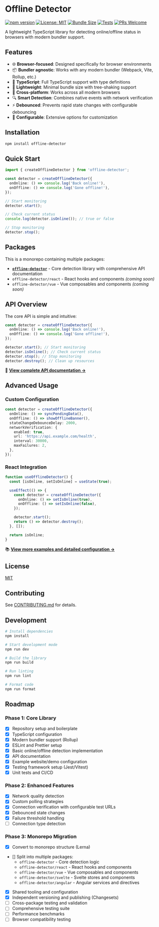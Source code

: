 # Offline Detector

[![npm version](https://img.shields.io/npm/v/offline-detector.svg?style=flat-square)](https://www.npmjs.com/package/offline-detector)
[![License: MIT](https://img.shields.io/badge/license-MIT-blue.svg?style=flat-square)](https://github.com/hiteshshetty-dev/offline-detector/blob/main/LICENSE)
[![Bundle Size](https://img.shields.io/bundlephobia/minzip/offline-detector?style=flat-square)](https://bundlephobia.com/package/offline-detector)
[![Tests](https://img.shields.io/github/actions/workflow/status/hiteshshetty-dev/offline-detector/ci.yml?branch=main&label=tests&style=flat-square)](https://github.com/hiteshshetty-dev/offline-detector/actions/workflows/ci.yml)
[![PRs Welcome](https://img.shields.io/badge/PRs-welcome-brightgreen.svg?style=flat-square)](https://github.com/hiteshshetty-dev/offline-detector/blob/main/CONTRIBUTING.md)

A lightweight TypeScript library for detecting online/offline status in browsers with modern bundler support.

## Features

- 🌐 **Browser-focused**: Designed specifically for browser environments
- 📦 **Bundler agnostic**: Works with any modern bundler (Webpack, Vite, Rollup, etc.)
- 🔧 **TypeScript**: Full TypeScript support with type definitions
- 🚀 **Lightweight**: Minimal bundle size with tree-shaking support
- 📱 **Cross-platform**: Works across all modern browsers
- 🔍 **Smart Detection**: Combines native events with network verification
- ⚡ **Debounced**: Prevents rapid state changes with configurable debouncing
- 🎯 **Configurable**: Extensive options for customization

## Installation

```bash
npm install offline-detector
```

## Quick Start

```typescript
import { createOfflineDetector } from 'offline-detector';

const detector = createOfflineDetector({
  onOnline: () => console.log('Back online!'),
  onOffline: () => console.log('Gone offline!'),
});

// Start monitoring
detector.start();

// Check current status
console.log(detector.isOnline()); // true or false

// Stop monitoring
detector.stop();
```

## Packages

This is a monorepo containing multiple packages:

- **[`offline-detector`](./packages/core/README.md)** - Core detection library with comprehensive API documentation
- `offline-detector/react` - React hooks and components _(coming soon)_
- `offline-detector/vue` - Vue composables and components _(coming soon)_

## API Overview

The core API is simple and intuitive:

```typescript
const detector = createOfflineDetector({
  onOnline: () => console.log('Back online!'),
  onOffline: () => console.log('Gone offline!'),
});

detector.start(); // Start monitoring
detector.isOnline(); // Check current status
detector.stop(); // Stop monitoring
detector.destroy(); // Clean up resources
```

📖 **[View complete API documentation →](./packages/core/README.md#api-reference)**

## Advanced Usage

### Custom Configuration

```typescript
const detector = createOfflineDetector({
  onOnline: () => syncPendingData(),
  onOffline: () => showOfflineBanner(),
  stateChangeDebounceDelay: 2000,
  networkVerification: {
    enabled: true,
    url: 'https://api.example.com/health',
    interval: 30000,
    maxFailures: 2,
  },
});
```

### React Integration

```typescript
function useOfflineDetector() {
  const [isOnline, setIsOnline] = useState(true);

  useEffect(() => {
    const detector = createOfflineDetector({
      onOnline: () => setIsOnline(true),
      onOffline: () => setIsOnline(false),
    });

    detector.start();
    return () => detector.destroy();
  }, []);

  return isOnline;
}
```

📚 **[View more examples and detailed configuration →](./packages/core/README.md#usage-examples)**

## License

[MIT](./LICENSE)

## Contributing

See [CONTRIBUTING.md](./CONTRIBUTING.md) for details.

## Development

```bash
# Install dependencies
npm install

# Start development mode
npm run dev

# Build the library
npm run build

# Run linting
npm run lint

# Format code
npm run format
```

## Roadmap

### Phase 1: Core Library

- [x] Repository setup and boilerplate
- [x] TypeScript configuration
- [x] Modern bundler support (Rollup)
- [x] ESLint and Prettier setup
- [x] Basic online/offline detection implementation
- [x] API documentation
- [x] Example website/demo configuration
- [x] Testing framework setup (Jest/Vitest)
- [x] Unit tests and CI/CD

### Phase 2: Enhanced Features

- [x] Network quality detection
- [x] Custom polling strategies
- [x] Connection verification with configurable test URLs
- [x] Debounced state changes
- [x] Failure threshold handling
- [ ] Connection type detection

### Phase 3: Monorepo Migration

- [x] Convert to monorepo structure (Lerna)
- [] Split into multiple packages:
  - `offline-detector` - Core detection logic
  - `offline-detector/react` - React hooks and components
  - `offline-detector/vue` - Vue composables and components
  - `offline-detector/svelte` - Svelte stores and components
  - `offline-detector/angular` - Angular services and directives
- [x] Shared tooling and configuration
- [x] Independent versioning and publishing (Changesets)
- [ ] Cross-package testing and validation
- [ ] Comprehensive testing suite
- [ ] Performance benchmarks
- [ ] Browser compatibility testing

